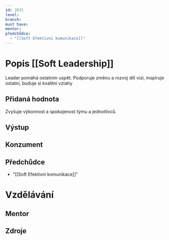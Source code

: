 ```yaml
---
id: 2031
level: 
branch: 
must have: 
mentor: 
předchůdce: 
  - "[[Soft Efektivní komunikace]]"
---
```



# Popis [[Soft Leadership]]
Leader pomáhá ostatním uspět. Podporuje změnu a rozvoj dílí vizi, inspiruje ostatní, buduje si kvalitní vztahy

## Přidaná hodnota
Zvyšuje výkonnost a spokojenost týmu a jednotlivců.

## Výstup


## Konzument


## Předchůdce

  - "[[Soft Efektivní komunikace]]"

# Vzdělávání


## Mentor


## Zdroje